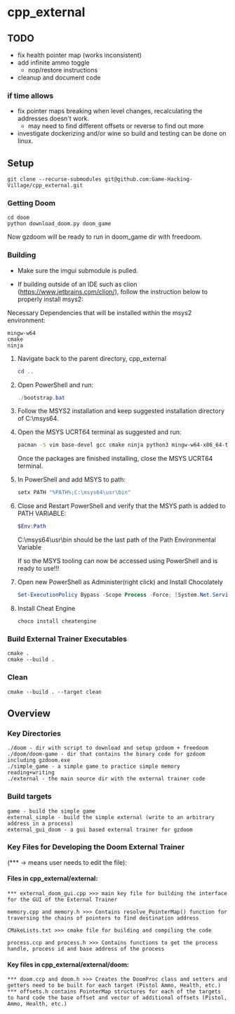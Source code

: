 # cpp_external

## TODO

- fix health pointer map (works inconsistent)
- add infinite ammo toggle
    - nop/restore instructions
- cleanup and document code

### if time allows

- fix pointer maps breaking when level changes, recalculating the addresses doesn't work.
    - may need to find different offsets or reverse to find out more
- investigate dockerizing and/or wine so build and testing can be done on linux.

## Setup

```
git clone --recurse-submodules git@github.com:Game-Hacking-Village/cpp_external.git
```

### Getting Doom

```
cd doom
python download_doom.py doom_game
```

Now gzdoom will be ready to run in doom_game dir with freedoom.

### Building

- Make sure the imgui submodule is pulled.

- If building outside of an IDE such as clion (https://www.jetbrains.com/clion/), follow the instruction below to properly install msys2:

Necessary Dependencies that will be installed within the msys2 environment:
```
mingw-w64
cmake
ninja
```

1) Navigate back to the parent directory, cpp_external

    ```powershell
    cd ..
    ```
2) Open PowerShell and run:
    ```powershell
    ./bootstrap.bat 
    ```


3) Follow the MSYS2 installation and keep suggested installation directory of C:\msys64.


4) Open the MSYS UCRT64 terminal as suggested and run:
    ```bash
    pacman -S vim base-devel gcc cmake ninja python3 mingw-w64-x86_64-toolchain mingw-w64-x86_64-windows-default-manifest
    ```
    Once the packages are finished installing, close the MSYS UCRT64 terminal. 


5) In PowerShell and add MSYS to path:
    ```powershell
    setx PATH "%PATH%;C:\msys64\usr\bin"
    ```

6) Close and Restart PowerShell and verify that the MSYS path is added to PATH VARIABLE:
    ```powershell
    $Env:Path
    ```
    C:\msys64\usr\bin should be the last path of the Path Environmental Variable

    If so the MSYS tooling can now be accessed using PowerShell and is ready to use!!!


7) Open new PowerShell as Administer(right click) and Install Chocolately
    ```powershell
    Set-ExecutionPolicy Bypass -Scope Process -Force; [System.Net.ServicePointManager]::SecurityProtocol = [System.Net.ServicePointManager]::SecurityProtocol -bor 3072; iex ((New-Object System.Net.WebClient).DownloadString('https://community.chocolatey.org/install.ps1'))
    ```

8) Install Cheat Engine
    ```
    choco install cheatengine
    ``` 

### Build External Trainer Executables

```
cmake .
cmake --build .
```

### Clean

```
cmake --build . --target clean
```

## Overview

### Key Directories

```
./doom - dir with script to download and setup gzdoom + freedoom
./doom/doom-game - dir that contains the binary code for gzdoom including gzdoom.exe
./simple_game - a simple game to practice simple memory reading+writing
./external - the main source dir with the external trainer code
```

### Build targets

```
game - build the simple game
external_simple - build the simple external (write to an arbitrary address in a process)
external_gui_doom - a gui based external trainer for gzdoom
```
### Key Files for Developing the Doom External Trainer 
(*** -> means user needs to edit the file):

#### Files in cpp_external/external:
```
*** external_doom_gui.cpp >>> main key file for building the interface for the GUI of the External Trainer

memory.cpp and memory.h >>> Contains resolve_PointerMap() function for traversing the chains of pointers to find destination address

CMakeLists.txt >>> cmake file for building and compiling the code

process.ccp and process.h >>> Contains functions to get the process handle, process id and base address of the process
```

#### Key files in cpp_external/external/doom:

```
*** doom.ccp and doom.h >>> Creates the DoomProc class and setters and getters need to be built for each target (Pistol Ammo, Health, etc.)
*** offsets.h contains PointerMap structures for each of the targets to hard code the base offset and vector of additional offsets (Pistol, Ammo, Health, etc.)
```



